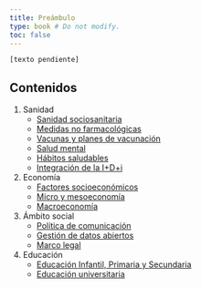 ```yaml
---
title: Preámbulo
type: book # Do not modify.
toc: false
---
```


`[texto pendiente]`

## Contenidos

1. Sanidad
    - [Sanidad sociosanitaria](sanidad)
    - [Medidas no farmacológicas](medidas-no-farmacologicas) 
    - [Vacunas y planes de vacunación](vacunas)
    - [Salud mental](salud-mental)
    - [Hábitos saludables](habitos-saludables)
    - [Integración de la I+D+i](investigacion)
2. Economía
    - [Factores socioeconómicos](socioeconomia)
    - [Micro y mesoeconomía](micro-mesoeconomia)
    - [Macroeconomía](macroeconomia)
3. Ámbito social
    - [Política de comunicación](comunicacion)
    - [Gestión de datos abiertos](datos-abiertos)
    - [Marco legal](legal)
4. Educación 
    - [Educación Infantil, Primaria y Secundaria](educacion-infantil-primaria-secundaria)
    - [Educación universitaria](educacion-universitaria)

[^1]: [The John Snow Memorandum](https://www.johnsnowmemo.com)  
    Elhuyar Aldizkaria (2020), [John Snow Memoranduma](https://aldizkaria.elhuyar.eus/albisteak/john-snow-memoranduma/)